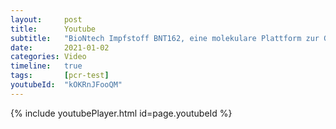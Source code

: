 ```yaml
---
layout:     post
title:      Youtube
subtitle:   "BioNtech Impfstoff BNT162, eine molekulare Plattform zur Genmanipulation?"
date:       2021-01-02
categories: Video
timeline:   true
tags:       [pcr-test]
youtubeId:  "kOKRnJFooQM"
---
```


{% include youtubePlayer.html id=page.youtubeId %}
